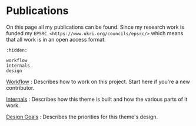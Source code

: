 # Publications

On this page all my publications can be found. Since my research work is funded my `EPSRC <https://www.ukri.org/councils/epsrc/>` which means that all work is in an open access format. 

```{toctree}
:hidden:

workflow
internals
design
```

[Workflow](./workflow)
: Describes how to work on this project. Start here if you're a new contributor.

[Internals](./internals)
: Describes how this theme is built and how the various parts of it work.

[Design Goals](./design)
: Describes the priorities for this theme's design.

[code of conduct]: https://github.com/pradyunsg/furo/blob/main/CODE_OF_CONDUCT.md
